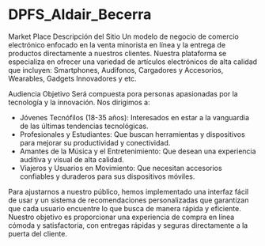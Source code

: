 # DPFS_Aldair_Becerra

Market Place
Descripción del Sitio
Un modelo de negocio de comercio electrónico enfocado en la venta minorista en línea y la entrega de productos directamente a nuestros clientes. Nuestra plataforma se especializa en ofrecer una variedad de artículos electrónicos de alta calidad que incluyen:
Smartphones, Audífonos, Cargadores y Accesorios, Wearables, Gadgets Innovadores y etc.


Audiencia Objetivo
Será compuesta pora personas apasionadas por la tecnología y la innovación. Nos dirigimos a:
  - Jóvenes Tecnófilos (18-35 años): Interesados en estar a la vanguardia de las últimas tendencias tecnológicas.
  - Profesionales y Estudiantes: Que buscan herramientas y dispositivos para mejorar su productividad y conectividad.
  - Amantes de la Música y el Entretenimiento: Que desean una experiencia auditiva y visual de alta calidad.
  - Viajeros y Usuarios en Movimiento: Que necesitan accesorios confiables y duraderos para sus dispositivos móviles.

Para ajustarnos a nuestro público, hemos implementado una interfaz fácil de usar y un sistema de recomendaciones personalizadas que garantizan que cada usuario encuentre lo que busca de manera rápida y eficiente. Nuestro objetivo es proporcionar una experiencia de compra en línea cómoda y satisfactoria, con entregas rápidas y seguras directamente a la puerta del cliente.
